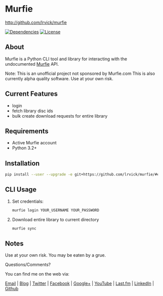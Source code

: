 # Murfie #

<http://github.com/lrvick/murfie>

[![Dependencies][dependencies-badge]][dependencies]
[![License][license-badge]][license]

## About ##

Murfie is a Python CLI tool and library for interacting with the undocumented
[Murfie][1] API.

Note: This is an unofficial project not sponsored by Murfie.com 
This is also currently alpha quality software. Use at your own risk.

[1]: https://murfie.com

## Current Features ##

  * login
  * fetch library disc ids
  * bulk create download requests for entire library

## Requirements ##
  
  * Active Murfie account
  * Python 3.2+

## Installation ##

```bash
pip install --user --upgrade -e git+https://github.com/lrvick/murfie/#egg=murfie
```

## CLI Usage ##

1. Set credentials:

    ```bash
    murfie login YOUR_USERNAME YOUR_PASSWORD
    ```

2. Download entire library to current directory

    ```bash
    murfie sync
    ```

## Notes ##

  Use at your own risk. You may be eaten by a grue.

  Questions/Comments?

  You can find me on the web via:

  [Email](mailto://lance@lrvick.net) |
  [Blog](http://lrvick.net) |
  [Twitter](http://twitter.com/lrvick) |
  [Facebook](http://facebook.com/lrvick) |
  [Google+](http://plus.google.com/109278148620470841006) |
  [YouTube](http://youtube.com/lrvick) |
  [Last.fm](http://last.fm/user/lrvick) |
  [LinkedIn](http://linkedin.com/in/lrvick) |
  [Github](http://github.com/lrvick/)

[cc-badge]: https://codeclimate.com/github/lrvick/murfie/badges/gpa.svg
[cc-coverage-badge]: https://codeclimate.com/github/lrvick/murfie/badges/coverage.svg
[cc-repo]: https://codeclimate.com/github/lrvick/murfie
[cc-coverage]: https://codeclimate.com/github/lrvick/murfie/coverage
[pypy-badge]: https://badge.fury.io/py/murfie.svg
[pypy]: https://pypi.python.org/pypi/murfie
[travis-badge]: https://travis-ci.org/lrvick/murfie.svg?branch=master
[travis-status]: https://travis-ci.org/lrvick/murfie
[license-badge]: https://img.shields.io/github/license/lrvick/murfie.svg?maxAge=2592000
[license]: https://github.com/lrvick/murfie/blob/master/LICENSE.md
[wheel-badge]: https://img.shields.io/pypi/format/murfie.svg
[wheel]: https://pypi.python.org/pypi/murfie
[dependencies-badge]: https://www.versioneye.com/user/projects/5780ca085bb139003969dcf8/badge.svg?style=flat-square
[dependencies]: https://www.versioneye.com/user/projects/5780ca085bb139003969dcf8
